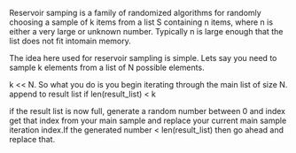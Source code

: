 Reservoir samping is a family of randomized algorithms for randomly choosing a sample of k items from a list S containing n items, where n is either a very large or unknown number. Typically n is large enough that the list does not fit intomain memory. 

The idea here used for reservoir sampling is simple. 
Lets say you need to sample k elements from a list of N possible elements. 

k << N.
So what you do is you begin iterating through the main list of size N.
append to result list if len(result_list) < k

if the result list is now full, generate a random number between 0 and index
get that index from your main sample and replace your current main sample iteration index.If the generated number < len(result_list) then go ahead and replace that. 
